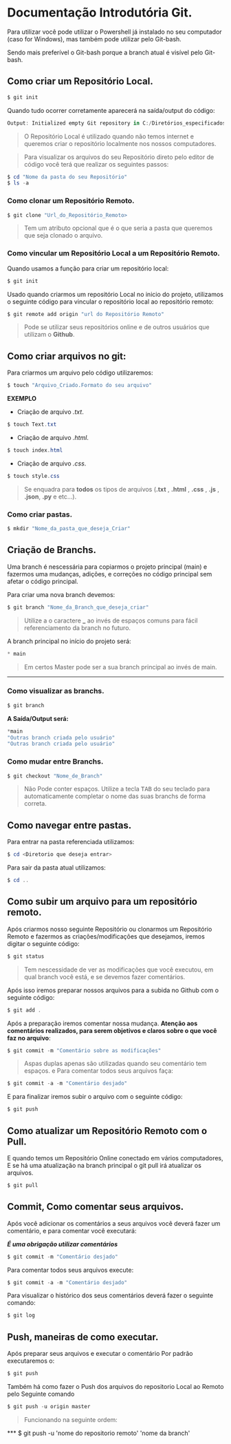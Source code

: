 # Documentação Introdutória Git.

Para utilizar você pode utilizar o Powershell já instalado no seu computador (caso for Windows), mas também pode utilizar pelo Git-bash.

Sendo mais preferível o Git-bash porque a branch atual é visível pelo Git-bash.


## Como criar um Repositório Local.

```powershell
$ git init
```

Quando tudo ocorrer corretamente aparecerá na saída/output do código: 

```powershell
Output: Initialized empty Git repository in C:/Diretórios_especificados
```

>O Repositório Local é utilizado quando não temos internet e queremos criar o repositório localmente nos nossos computadores. 

>Para visualizar os arquivos do seu Repositório direto pelo editor de código você terá que realizar os seguintes passos:

```powershell
$ cd "Nome da pasta do seu Repositório"
$ ls -a
```

### Como clonar um Repositório Remoto.

```powershell
$ git clone "Url_do_Repositório_Remoto>
```

> Tem um atributo opcional que é o <directory> que seria a pasta que queremos que seja clonado o arquivo.

### Como vincular um Repositório Local a um Repositório Remoto.

Quando usamos a função para criar um repositório local:

```powershell
$ git init
```

Usado quando criarmos um repositório Local no inicio do projeto, utilizamos o seguinte código para vincular o repositório local ao repositório remoto:

```powershell
$ git remote add origin "url do Repositório Remoto"
```

> Pode se utilizar seus repositórios online e de outros usuários que utilizam o **Github**. 
## Como criar arquivos no git:

Para criarmos um arquivo pelo código utilizaremos:

```powershell
$ touch "Arquivo_Criado.Formato do seu arquivo"
```

****EXEMPLO**** 
 - Criação de arquivo *.txt*.
 ```powershell
$ touch Text.txt
```
- Criação de arquivo *.html*.
```powershell
$ touch index.html
```
- Criação de arquivo *.css*.
```powershell
$ touch style.css
```

> Se enquadra para **todos** os tipos de arquivos (**.txt** , **.html** , **.css** , **.js** , **.json**, **.py** e etc...).

### Como criar pastas.
```powershell
$ mkdir "Nome_da_pasta_que_deseja_Criar"
```


## Criação de Branchs.
Uma branch é nescessária para copiarmos o projeto principal (main) e fazermos uma mudanças, adições, e correções no código principal sem afetar o código principal.

Para criar uma nova branch devemos:
```powershell
$ git branch "Nome_da_Branch_que_deseja_criar"
```

> Utilize a o caractere **_** ao invés de espaços comuns para fácil referenciamento da branch no futuro.

A branch principal no início do projeto será: 
```powershell
* main
```
> Em certos Master pode ser a sua branch principal ao invés de main.

___
### Como visualizar as branchs.

```powershell
$ git branch
```

**A Saída/Output será:**

```powershell
*main
"Outras branch criada pelo usuário"
"Outras branch criada pelo usuário"
```

### Como mudar entre Branchs.
```powershell
$ git checkout "Nome_de_Branch"
```
> Não Pode conter espaços.
> Utilize a tecla <kbd>TAB</kbd> do seu teclado para automaticamente completar o nome das suas branchs de forma correta.

## Como navegar entre pastas.

 Para entrar na pasta referenciada utilizamos:

```powershell
$ cd <Diretorio que deseja entrar>
```

Para sair da pasta atual utilizamos:

```powershell
$ cd ..
```
  
## Como subir um arquivo para um repositório remoto.

Após criarmos nosso seguinte Repositório ou clonarmos um Repositório Remoto e fazermos as criações/modificações que desejamos, iremos digitar o seguinte código:

```powershell
$ git status
```
    
> Tem nescessidade de ver as modificações que você executou, em qual branch você está, e se devemos fazer comentários.

Após isso iremos preparar nossos arquivos para a subida no Github com o seguinte código:

```powershell
$ git add .
```

Após a preparação iremos comentar nossa mudança. **Atenção aos comentários realizados, para serem objetivos e claros sobre o que você faz no arquivo**:

```powershell
$ git commit -m "Comentário sobre as modificações"
```
> Aspas duplas apenas são utilizadas quando seu comentário tem espaços. e Para comentar todos seus arquivos faça:

```powershell
$ git commit -a -m "Comentário desjado"
```

E para finalizar iremos subir o arquivo com o seguinte código: 

```powershell
$ git push
```
 ## Como atualizar um Repositório Remoto com o Pull.
 E quando temos um Repositório Online conectado em vários computadores, E se há uma atualização na branch principal o git pull irá atualizar os arquivos.
 
 ```powershell
$ git pull
```

## Commit, Como comentar seus arquivos.

Após você adicionar os comentários a seus arquivos você deverá fazer um comentário, e para comentar você executará:

***É uma obrigação utilizar comentários***

```powershell
$ git commit -m "Comentário desjado"
```

Para comentar todos seus arquivos execute:

```powershell
$ git commit -a -m "Comentário desjado"
```

Para visualizar o histórico dos seus comentários deverá fazer o seguinte comando:

```powershell
$ git log
```

## Push, maneiras de como executar.

Após preparar seus arquivos e executar o comentário Por padrão executaremos o:

```powershell
$ git push
```

Também há como fazer o Push dos arquivos do repositorio Local ao Remoto pelo Seguinte comando 

```powershell
$ git push -u origin master
```

>Funcionando na seguinte ordem:

*** $ git push -u 'nome do repositorio remoto' 'nome da branch'